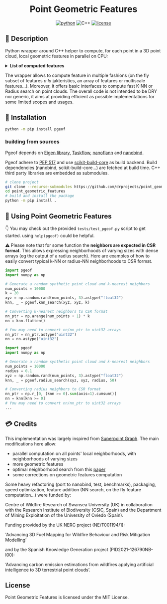 <div align="center">

# Point Geometric Features

[![python](https://img.shields.io/badge/-Python_3.9_%7C_3.10_%7C_3.11_%7C_3.12-blue?logo=python&logoColor=white)](#)
![C++](https://img.shields.io/badge/c++-%2300599C.svg?style=for-the-badge&logo=c%2B%2B&logoColor=white)
[![license](https://img.shields.io/badge/License-MIT-green.svg?labelColor=gray)](#)


</div>


## 📌 Description

Python wrapper around C++ helper to compute, for each point in a 3D point cloud, local geometric features in parallel on CPU:

<details>
<summary><b>️List of computed features️</b></summary>

- linearity
- planarity
- scattering
- verticality (two formulations)
- normal_x
- normal_y
- normal_z
- length
- surface
- volume
- curvature
- optimal neighborhood size
</details>

The wrapper allows to compute feature in multiple fashions (on the fly subset of features _a la_ jakteristics, an array of features or multiscale features...). Moreover, it offers basic interfaces to compute fast K-NN or Radius search on point clouds. 
The overall code is not intended to be DRY nor generic, it aims at providing efficient as possible implementations for some limited scopes and usages.

## 🧱 Installation

```bash
python -m pip install pgeof 
```

### building from sources

Pgeof depends on [Eigen library](https://eigen.tuxfamily.org/), [Taskflow](https://github.com/taskflow/taskflow), 
[nanoflann](https://github.com/jlblancoc/nanoflann) and [nanobind](https://github.com/wjakob/nanobind).


Pgeof adhere to [PEP 517](https://peps.python.org/pep-0517/) and use [scikit-build-core](https://github.com/scikit-build/scikit-build-core) as build backend. Build dependencies (nanobind, scikit-build-core...) are fetched at build time. C++ third party libraries are embedded as submodules.


```bash
# clone project
git clone --recurse-submodules https://github.com/drprojects/point_geometric_features.git
cd point_geometric_features
# build and install the package
python -m pip install .
```

## 🚀 Using Point Geometric Features

👇 You may check out the provided `tests/test_pgeof.py` script to get started.
using `help(pgeof)` could be helpful.

⚠️ Please note that for some function the **neighbors are expected in CSR format**. 
This allows expressing neighborhoods of varying sizes with dense arrays (eg the output of a 
radius search). Here are examples of how to easily convert typical k-NN or 
radius-NN neighborhoods to CSR format.

```python
import pgeof
import numpy as np

# Generate a random synthetic point cloud and k-nearest neighbors
num_points = 10000
k = 20
xyz = np.random.rand(num_points, 3).astype("float32")
knn, _ = pgeof.knn_search(xyz, xyz, k)

# Converting k-nearest neighbors to CSR format
nn_ptr = np.arange(num_points + 1) * k
nn = knn.flatten()

# You may need to convert nn/nn_ptr to uint32 arrays
nn_ptr = nn_ptr.astype("uint32")
nn = nn.astype("uint32")
```

```python
import pgeof
import numpy as np

# Generate a random synthetic point cloud and k-nearest neighbors
num_points = 10000
radius = 0.1
xyz = np.random.rand(num_points, 3).astype("float32")
knn, _ = pgeof.radius_search(xyz, xyz, radius, 50)

# Converting radius neighbors to CSR format
nn_ptr = np.r_[0, (knn >= 0).sum(axis=1).cumsum()]
nn = knn[knn >= 0]
# You may need to convert nn/nn_ptr to uint32 arrays
...

```

## 💳 Credits
This implementation was largely inspired from [Superpoint Graph](https://github.com/loicland/superpoint_graph). The main modifications here allow: 
- parallel computation on all points' local neighborhoods, with neighborhoods of varying sizes
- more geometric features
- optimal neighborhood search from this [paper](http://lareg.ensg.eu/labos/matis/pdf/articles_revues/2015/isprs_wjhm_15.pdf)
- some corrections on geometric features computation

Some heavy refactoring (port to nanobind, test, benchmarks), packaging, speed optimization, feature addition (NN search, on the fly feature computation...) were funded by:

Centre of Wildfire Research of Swansea University (UK) in collaboration with the Research Institute of Biodiversity (CSIC, Spain) and the Department of Mining Exploitation of the University of Oviedo (Spain).

Funding provided by the UK NERC project (NE/T001194/1):

'Advancing 3D Fuel Mapping for Wildfire Behaviour and Risk Mitigation Modelling'

and by the Spanish Knowledge Generation project (PID2021-126790NB-I00):

‘Advancing carbon emission estimations from wildfires applying artificial intelligence to 3D terrestrial point clouds’.

## License

Point Geometric Features is licensed under the MIT License. 
